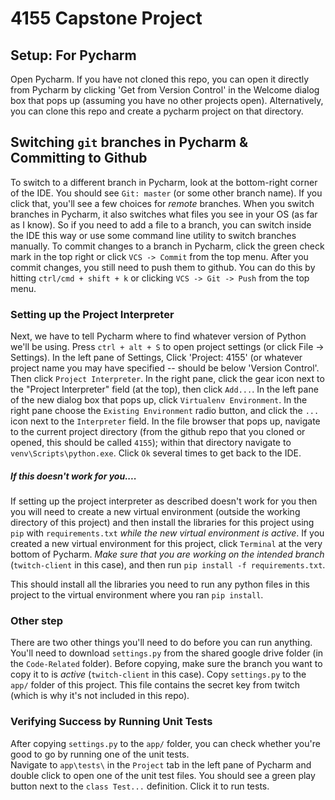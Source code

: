 # 4155 Capstone Project
## Setup: For Pycharm
Open Pycharm.  If you have not cloned this repo, you can open it directly from Pycharm by clicking 'Get from Version Control' 
in the Welcome dialog box that pops up (assuming you have no other projects open).  Alternatively, you can clone this repo 
and create a pycharm project on that directory.  

## Switching `git` branches in Pycharm & Committing to Github
To switch to a different branch in Pycharm, look at the bottom-right corner of the IDE.  You should see `Git: master` 
(or some other branch name).  If you click that, you'll see a few choices for *remote* branches.  When you switch branches 
in Pycharm, it also switches what files you see in your OS (as far as I know).  So if you need to add a file to a branch, 
you can switch inside the IDE this way or use some command line utility to switch branches manually.  To commit changes 
to a branch in Pycharm, click the green check mark in the top right or click `VCS -> Commit` from the top menu.  After 
you commit changes, you still need to push them to github.  You can do this by hitting `ctrl/cmd + shift + k` or clicking 
`VCS -> Git -> Push` from the top menu.

### Setting up the Project Interpreter
Next, we have to tell Pycharm where to find whatever version of Python we'll be using.  Press `ctrl + alt + S` to open 
project settings (or click File -> Settings).   In the left pane of Settings, Click 'Project: 4155' (or whatever project 
name you may have specified -- should be below 'Version Control'.  Then click `Project Interpreter`.  In the right pane, 
click the gear icon next to the "Project Interpreter" field (at the top), then click `Add...`.  In the left pane of the 
new dialog box that pops up, click `Virtualenv Environment`.  In the right pane choose the `Existing Environment` radio 
button, and click the `...` icon next to the `Interpreter` field.  In the file browser that pops up, navigate to the 
current project directory (from the github repo that you cloned or opened, this should be called `4155`); within that 
directory navigate to `venv\Scripts\python.exe`.  Click `Ok` several times to get back to the IDE.  

##### If this doesn't work for you....
If setting up the project interpreter as described doesn't work for you then you will need to create a new virtual environment
(outside the working directory of this project) and then install the libraries for this project using `pip` with 
`requirements.txt` *while the new virtual environment is active*.  If you created a new virtual environment
for this project, click `Terminal` at the very bottom of Pycharm.  *Make sure that you are working on the intended branch* 
(`twitch-client` in this case), and then run `pip install -f requirements.txt`.  

This should install all the libraries you need to run any python files in this project to the virtual environment where
you ran `pip install`.

### Other step
There are two other things you'll need to do before you can run anything.  You'll need to download `settings.py` from the 
shared google drive folder (in the `Code-Related` folder).  Before copying, make sure the branch you want to copy it to
is *active* (`twitch-client` in this case).  Copy `settings.py` to the `app/` folder of this project.  This file contains
the secret key from twitch (which is why it's not included in this repo). 

### Verifying Success by Running Unit Tests
After copying `settings.py` to the `app/` folder, you can check whether you're good to go by running one of the unit tests.  
Navigate to `app\tests\` in the `Project` tab in the left pane of Pycharm and double click to open one of the unit test 
files.  You should see a green play button next to the `class Test...` definition.  Click it to run tests.